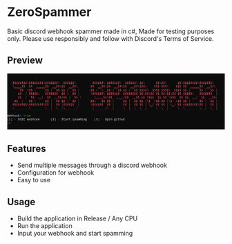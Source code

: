 # ZeroSpammer
Basic discord webhook spammer made in c#, Made for testing purposes only. Please use responsibly and follow with Discord's Terms of Service.

## Preview
![image](https://raw.githubusercontent.com/east-22/ZeroSpammer/refs/heads/main/ZeroSpammer/ZeroSpammer.png)
## Features
* Send multiple messages through a discord webhook
* Configuration for webhook
* Easy to use

## Usage
* Build the application in Release / Any CPU
* Run the application
* Input your webhook and start spamming
